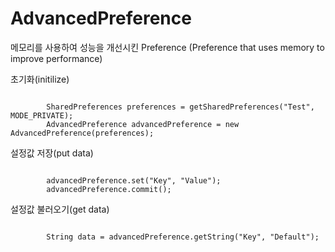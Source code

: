 # AdvancedPreference

메모리를 사용하여 성능을 개선시킨 Preference
(Preference that uses memory to improve performance)

초기화(initilize)
<pre><code>
        SharedPreferences preferences = getSharedPreferences("Test", MODE_PRIVATE);
        AdvancedPreference advancedPreference = new AdvancedPreference(preferences);
</code></pre>

설정값 저장(put data)
<pre><code>
        advancedPreference.set("Key", "Value");
        advancedPreference.commit();
</code></pre>

설정값 불러오기(get data)
<pre><code>
        String data = advancedPreference.getString("Key", "Default");
</code></pre>